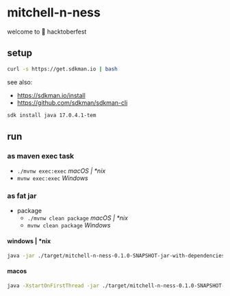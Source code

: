 # mitchell-n-ness

welcome to 🎃 hacktoberfest

## setup

```sh
curl -s https://get.sdkman.io | bash
```

see also:

- https://sdkman.io/install
- https://github.com/sdkman/sdkman-cli

```sh
sdk install java 17.0.4.1-tem
```

## run

### as maven exec task

- `./mvnw exec:exec` _macOS | \*nix_
- `mvnw exec:exec` _Windows_

### as fat jar

- package
  - `./mvnw clean package` _macOS | \*nix_
  - `mvnw clean package` _Windows_

#### windows | \*nix

```sh
java -jar ./target/mitchell-n-ness-0.1.0-SNAPSHOT-jar-with-dependencies.jar
```

#### macos

```sh
java -XstartOnFirstThread -jar ./target/mitchell-n-ness-0.1.0-SNAPSHOT-jar-with-dependencies.jar
```
